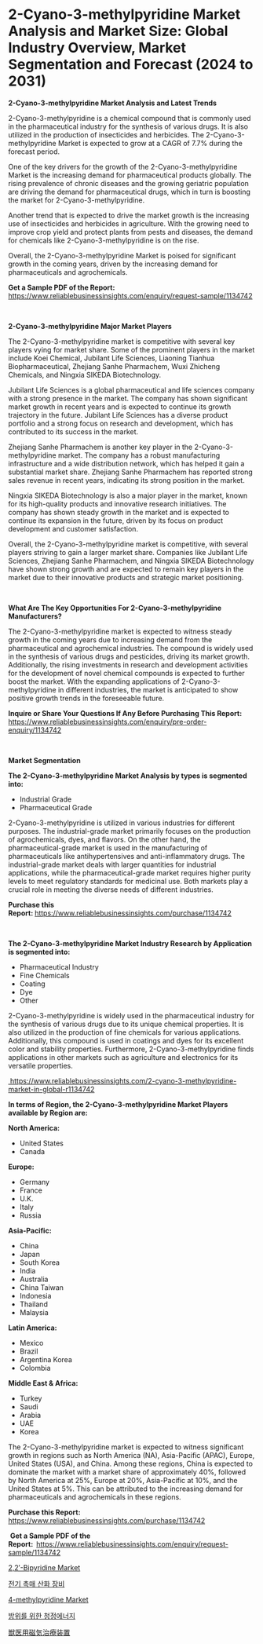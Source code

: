 <p><h1>2-Cyano-3-methylpyridine Market Analysis and Market Size: Global Industry Overview, Market Segmentation and Forecast (2024 to 2031)</h1></p><p><strong>2-Cyano-3-methylpyridine Market Analysis and Latest Trends</strong></p>
<p><p>2-Cyano-3-methylpyridine is a chemical compound that is commonly used in the pharmaceutical industry for the synthesis of various drugs. It is also utilized in the production of insecticides and herbicides. The 2-Cyano-3-methylpyridine Market is expected to grow at a CAGR of 7.7% during the forecast period.</p><p>One of the key drivers for the growth of the 2-Cyano-3-methylpyridine Market is the increasing demand for pharmaceutical products globally. The rising prevalence of chronic diseases and the growing geriatric population are driving the demand for pharmaceutical drugs, which in turn is boosting the market for 2-Cyano-3-methylpyridine.</p><p>Another trend that is expected to drive the market growth is the increasing use of insecticides and herbicides in agriculture. With the growing need to improve crop yield and protect plants from pests and diseases, the demand for chemicals like 2-Cyano-3-methylpyridine is on the rise.</p><p>Overall, the 2-Cyano-3-methylpyridine Market is poised for significant growth in the coming years, driven by the increasing demand for pharmaceuticals and agrochemicals.</p></p>
<p><strong>Get a Sample PDF of the Report:&nbsp;</strong> <a href="https://www.reliablebusinessinsights.com/enquiry/request-sample/1134742">https://www.reliablebusinessinsights.com/enquiry/request-sample/1134742</a></p>
<p>&nbsp;</p>
<p><strong>2-Cyano-3-methylpyridine Major Market Players</strong></p>
<p><p>The 2-Cyano-3-methylpyridine market is competitive with several key players vying for market share. Some of the prominent players in the market include Koei Chemical, Jubilant Life Sciences, Liaoning Tianhua Biopharmaceutical, Zhejiang Sanhe Pharmachem, Wuxi Zhicheng Chemicals, and Ningxia SIKEDA Biotechnology.</p><p>Jubilant Life Sciences is a global pharmaceutical and life sciences company with a strong presence in the market. The company has shown significant market growth in recent years and is expected to continue its growth trajectory in the future. Jubilant Life Sciences has a diverse product portfolio and a strong focus on research and development, which has contributed to its success in the market.</p><p>Zhejiang Sanhe Pharmachem is another key player in the 2-Cyano-3-methylpyridine market. The company has a robust manufacturing infrastructure and a wide distribution network, which has helped it gain a substantial market share. Zhejiang Sanhe Pharmachem has reported strong sales revenue in recent years, indicating its strong position in the market.</p><p>Ningxia SIKEDA Biotechnology is also a major player in the market, known for its high-quality products and innovative research initiatives. The company has shown steady growth in the market and is expected to continue its expansion in the future, driven by its focus on product development and customer satisfaction.</p><p>Overall, the 2-Cyano-3-methylpyridine market is competitive, with several players striving to gain a larger market share. Companies like Jubilant Life Sciences, Zhejiang Sanhe Pharmachem, and Ningxia SIKEDA Biotechnology have shown strong growth and are expected to remain key players in the market due to their innovative products and strategic market positioning.</p></p>
<p>&nbsp;</p>
<p><strong>What Are The Key Opportunities For 2-Cyano-3-methylpyridine Manufacturers?</strong></p>
<p><p>The 2-Cyano-3-methylpyridine market is expected to witness steady growth in the coming years due to increasing demand from the pharmaceutical and agrochemical industries. The compound is widely used in the synthesis of various drugs and pesticides, driving its market growth. Additionally, the rising investments in research and development activities for the development of novel chemical compounds is expected to further boost the market. With the expanding applications of 2-Cyano-3-methylpyridine in different industries, the market is anticipated to show positive growth trends in the foreseeable future.</p></p>
<p><strong>Inquire or Share Your Questions If Any Before Purchasing This Report:</strong> <a href="https://www.reliablebusinessinsights.com/enquiry/pre-order-enquiry/1134742">https://www.reliablebusinessinsights.com/enquiry/pre-order-enquiry/1134742</a></p>
<p>&nbsp;</p>
<p><strong>Market Segmentation</strong></p>
<p><strong>The 2-Cyano-3-methylpyridine Market Analysis by types is segmented into:</strong></p>
<p><ul><li>Industrial Grade</li><li>Pharmaceutical Grade</li></ul></p>
<p><p>2-Cyano-3-methylpyridine is utilized in various industries for different purposes. The industrial-grade market primarily focuses on the production of agrochemicals, dyes, and flavors. On the other hand, the pharmaceutical-grade market is used in the manufacturing of pharmaceuticals like antihypertensives and anti-inflammatory drugs. The industrial-grade market deals with larger quantities for industrial applications, while the pharmaceutical-grade market requires higher purity levels to meet regulatory standards for medicinal use. Both markets play a crucial role in meeting the diverse needs of different industries.</p></p>
<p><strong>Purchase this Report:&nbsp;</strong><a href="https://www.reliablebusinessinsights.com/purchase/1134742">https://www.reliablebusinessinsights.com/purchase/1134742</a></p>
<p>&nbsp;</p>
<p><strong>The 2-Cyano-3-methylpyridine Market Industry Research by Application is segmented into:</strong></p>
<p><ul><li>Pharmaceutical Industry</li><li>Fine Chemicals</li><li>Coating</li><li>Dye</li><li>Other</li></ul></p>
<p><p>2-Cyano-3-methylpyridine is widely used in the pharmaceutical industry for the synthesis of various drugs due to its unique chemical properties. It is also utilized in the production of fine chemicals for various applications. Additionally, this compound is used in coatings and dyes for its excellent color and stability properties. Furthermore, 2-Cyano-3-methylpyridine finds applications in other markets such as agriculture and electronics for its versatile properties.</p></p>
<p><a href="https://www.reliablebusinessinsights.com/2-cyano-3-methylpyridine-market-in-global-r1134742">&nbsp;https://www.reliablebusinessinsights.com/2-cyano-3-methylpyridine-market-in-global-r1134742</a></p>
<p><strong>In terms of Region, the 2-Cyano-3-methylpyridine Market Players available by Region are:</strong></p>
<p>
    <p> <strong> North America: </strong>
        <ul>
            <li>United States</li>
            <li>Canada</li>
        </ul>
        </p> 
    <p> <strong> Europe: </strong>
        <ul>
            <li>Germany</li>
            <li>France</li>
            <li>U.K.</li>
            <li>Italy</li>
            <li>Russia</li>
        </ul>
        </p> 
    <p> <strong> Asia-Pacific: </strong>
        <ul>
            <li>China</li>
            <li>Japan</li>
            <li>South Korea</li>
            <li>India</li>
            <li>Australia</li>
            <li>China Taiwan</li>
            <li>Indonesia</li>
            <li>Thailand</li>
            <li>Malaysia</li>
        </ul>
        </p> 
    <p> <strong> Latin America: </strong>
        <ul>
            <li>Mexico</li>
            <li>Brazil</li>
            <li>Argentina Korea</li>
            <li>Colombia</li>
        </ul>
        </p> 
    <p> <strong> Middle East & Africa: </strong>
        <ul>
            <li>Turkey</li>
            <li>Saudi</li>
            <li>Arabia</li>
            <li>UAE</li>
            <li>Korea</li>
        </ul>
    </p>
    </p>
<p><p>The 2-Cyano-3-methylpyridine market is expected to witness significant growth in regions such as North America (NA), Asia-Pacific (APAC), Europe, United States (USA), and China. Among these regions, China is expected to dominate the market with a market share of approximately 40%, followed by North America at 25%, Europe at 20%, Asia-Pacific at 10%, and the United States at 5%. This can be attributed to the increasing demand for pharmaceuticals and agrochemicals in these regions.</p></p>
<p><strong>Purchase this Report: </strong><a href="https://www.reliablebusinessinsights.com/purchase/1134742">https://www.reliablebusinessinsights.com/purchase/1134742</a></p>
<p>&nbsp;<strong>Get a Sample PDF of the Report:&nbsp;&nbsp;</strong><a href="https://www.reliablebusinessinsights.com/enquiry/request-sample/1134742">https://www.reliablebusinessinsights.com/enquiry/request-sample/1134742</a></p>
<p><strong></strong></p>
<p><p><a href="https://github.com/singletonthaxterkelliehr2df/Market-Research-Report-List-2/blob/main/22-bipyridine-market.md">2,2′-Bipyridine Market</a></p><p><a href="https://github.com/plelbej847484502/Market-Research-Report-List-2/blob/main/691479597767.md">전기 촉매 산화 장비</a></p><p><a href="https://github.com/kufem1/Market-Research-Report-List-3/blob/main/4-methylpyridine-market.md">4-methylpyridine Market</a></p><p><a href="https://github.com/AnthonyWratten/Market-Research-Report-List-1/blob/main/490328597766.md">방위를 위한 청정에너지</a></p><p><a href="https://github.com/roulaayoub-saad/Market-Research-Report-List-1/blob/main/6169778104278.md">獣医用磁気治療装置</a></p></p>